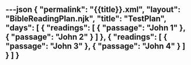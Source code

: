 ---json
{
"permalink": "{{title}}.xml",
  "layout": "BibleReadingPlan.njk",
  "title": "TestPlan",
  "days": [
    {
      "readings": [
        {
          "passage": "John 1"
        },
        {
          "passage": "John 2"
        }
      ]
    },
    {
      "readings": [
        {
          "passage": "John 3"
        },
        {
          "passage": "John 4"
        }
      ]
    }
  ]
}
---